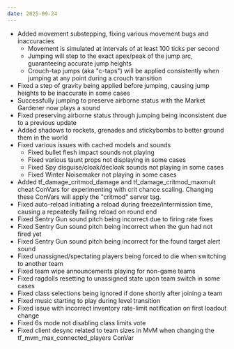 ```yaml
---
date: 2025-09-24
---
```


* Added movement substepping, fixing various movement bugs and inaccuracies
  * Movement is simulated at intervals of at least 100 ticks per second
  * Jumping will step to the exact apex/peak of the jump arc, guaranteeing accurate jump heights
  * Crouch-tap jumps (aka "c-taps") will be applied consistently when jumping at any point during a crouch transition
* Fixed a step of gravity being applied before jumping, causing jump heights to be inaccurate in some cases
* Successfully jumping to preserve airborne status with the Market Gardener now plays a sound
* Fixed preserving airborne status through jumping being inconsistent due to a previous update
* Added shadows to rockets, grenades and stickybombs to better ground them in the world
* Fixed various issues with cached models and sounds
  * Fixed bullet flesh impact sounds not playing
  * Fixed various taunt props not displaying in some cases
  * Fixed Spy disguise/cloak/decloak sounds not playing in some cases
  * Fixed Winter Noisemaker not playing in some cases
* Added tf_damage_critmod_damage and tf_damage_critmod_maxmult cheat ConVars for experimenting with crit chance scaling. Changing these ConVars will apply the "critmod" server tag.
* Fixed auto-reload initiating a reload during freeze/intermission time, causing a repeatedly failing reload on round end
* Fixed Sentry Gun sound pitch being incorrect due to firing rate fixes
* Fixed Sentry Gun sound pitch being incorrect when the gun had not fired yet
* Fixed Sentry Gun sound pitch being incorrect for the found target alert sound
* Fixed unassigned/spectating players being forced to die when switching to another team
* Fixed team wipe announcements playing for non-game teams
* Fixed ragdolls resetting to unassigned state upon team switch in some cases
* Fixed class selections being ignored if done shortly after joining a team
* Fixed music starting to play during level transition
* Fixed issue with incorrect inventory rate-limit notification on first loadout change
* Fixed 6s mode not disabling class limits vote
* Fixed client desync related to team sizes in MvM when changing the tf_mvm_max_connected_players ConVar

